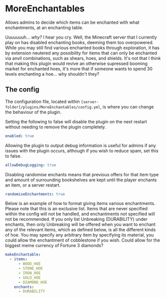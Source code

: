 # MoreEnchantables

Allows admins to decide which items can be enchanted with what enchantments, at an enchanting table.

Uuuuuuuh... *why?* I hear you cry. Well, the Minecraft server that I currently play on has disabled enchanting books, deeming them too overpowered. While you may still find various enchanted books through exploration, it has by extension neutered any possibility for items that can only be enchanted via anvil combinations, such as shears, hoes, and shields. It's not that I think that making this plugin would revive an otherwise supressed booming market for enchanted hoes, it's more that if someone wants to spend 30 levels enchanting a hoe... why shouldn't they?

## The config

The configuration file, located within `[server-folder]/plugins/MoreEnchantables/config.yml`, is where you can change the behaviour of the plugin.

Setting the following to false will disable the plugin on the next restart without needing to remove the plugin completely.
```yaml
enabled: true
```

Allowing the plugin to output debug information is useful for admins if any issues with the plugin occurs, although if you wish to reduce spam, set this to false.
```yaml
allowDebugLogging: true
```

Disabling randomise enchants means that previous offers for that item type and amount of surrounding bookshelves are kept until the player enchants an item, or a server restart.
```yaml
randomiseEnchantments: true
```

Below is an example of how to format giving items various enchantments. Please note that this is an exclusive list. Items that are never specified within the config will not be handled, and enchantments not specified will not be recommended. If you only list Unbreaking (DURABILITY) under enchants, then only Unbreaking will be offered when you want to enchant any of the relevant items, which as defined below, is all the different kinds of hoe. You may specify any arbitrary item by specifying its material, you could allow the enchantment of cobblestone if you wish. Could allow for the biggest meme currency of Fortune 3 diamonds?
```yaml
makeEnchantable:
  - items:
      - WOOD_HOE
      - STONE_HOE
      - IRON_HOE
      - GOLD_HOE
      - DIAMOND_HOE
    enchants:
      - DURABILITY
```